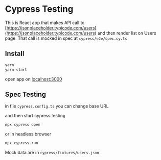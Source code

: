 # Cypress Testing

This is React app that makes API call to [https://jsonplaceholder.typicode.com/users](https://jsonplaceholder.typicode.com/users) and then render list on Users page.
That call is mocked in spec at `cypress/e2e/spec.cy.ts`

## Install

```sh
yarn
yarn start
```
open app on [localhost:3000](localhost:3000)

## Spec Testing

in file `cypress.config.ts` you can change base URL

and then start cypress testing

```sh
npx cypress open
```

or in headless browser
```sh
npx cypress run
```

Mock data are in `cypress/fixtures/users.json` 
